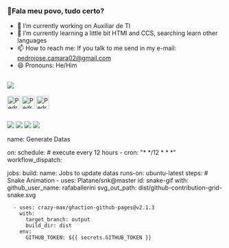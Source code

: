 ### 🦾Fala meu povo, tudo certo?

- 🔭 I’m currently working on Auxiliar de TI
- 🌱 I’m currently learning a little bit HTMl and CCS, searching learn other languages
- 📫 How to reach me: If you talk to me send in my e-mail: pedrojose.camara02@gmail.com
- 😄 Pronouns: He/Him

##

<div>
<picture>
<source
  srcset="https://github-readme-stats.vercel.app/api?username=PedroJoseCamara&show_icons=true&theme=dark"
  media="(prefers-color-scheme: dark)"
/>
<source
  srcset="https://github-readme-stats.vercel.app/api?username=PedroJoseCamara&show_icons=true"
  media="(prefers-color-scheme: light), (prefers-color-scheme: no-preference)"
/>
<img src="https://github-readme-stats.vercel.app/api?username=PedroJoseCamara&show_icons=true" />
</picture>


</div>

<!-- [![Top Langs](https://github-readme-stats.vercel.app/api/top-langs/?username=PedroJoseCamara&hide=css,html,python&theme=dark)](https://github.com/PedroJoseCamara/readme-stats) -->

<!--<div>
  <a href="https://github.com/PedroJoseCamara"></a>
  <img height="180em"src="https://github-readme-stats.vercel.app/api/top-langs/?username=PedroJoseCamara&layout=compact&langs_count=16&theme=dark"/>
</div>
-->

<div style="display: inline_block"><br>
  <img align="center" alt="Pedro-HTML" height="30" width "40" src="https://cdn.jsdelivr.net/gh/devicons/devicon/icons/html5/html5-original.svg" />
  <img align="center" alt="Pedro-CSS" height="30" width "40" src="https://cdn.jsdelivr.net/gh/devicons/devicon/icons/css3/css3-original.svg" />
  <img align="center" alt="Pedro-PYTHON" height="30" width "40" src="https://cdn.jsdelivr.net/gh/devicons/devicon/icons/python/python-original.svg" />
</div>

##

<div>
<a href=https:"//www.instagram.com/pedrocamara._/" target="_blank"> <img src= "https://img.shields.io/badge/Instagram-E4405F?style=for-the-badge&logo=instagram&logoColor=white" target="_blank"></a>
<a href=https:"https://www.linkedin.com/in/pedro-jos%C3%A9-c%C3%A2mara-7a9ba71b1/" target="_blank"> <img src= "https://img.shields.io/badge/LinkedIn-0077B5?style=for-the-badge&logo=linkedin&logoColor=white " target="_blank"></a>
<a href=https:"https://br.pinterest.com/pedrojosecamara02/" target="_blank"> <img src= "https://img.shields.io/badge/Pinterest-%23E60023.svg?&style=for-the-badge&logo=Pinterest&logoColor=white " target="_blank"></a>
<a href=https:"https://twitter.com/CamaraBaP" target="_blank"> <img src= "https://img.shields.io/badge/Twitter-1DA1F2?style=for-the-badge&logo=twitter&logoColor=white" target="_blank"></a>

<!-- links para caso eu queira adicionar mais alguns icones "https://dev.to/envoy_/150-badges-for-github-pnk"-->
</div>

name: Generate Datas

on:
  schedule: # execute every 12 hours
    - cron: "* */12 * * *"
  workflow_dispatch:

jobs:
  build:
    name: Jobs to update datas
    runs-on: ubuntu-latest
    steps:
      # Snake Animation
      - uses: Platane/snk@master
        id: snake-gif
        with:
          github_user_name: rafaballerini
          svg_out_path: dist/github-contribution-grid-snake.svg

      - uses: crazy-max/ghaction-github-pages@v2.1.3
        with:
          target_branch: output
          build_dir: dist
        env:
          GITHUB_TOKEN: ${{ secrets.GITHUB_TOKEN }}

